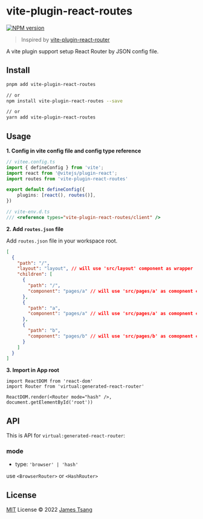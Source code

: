 # vite-plugin-react-routes

[![NPM version](https://img.shields.io/npm/v/vite-plugin-react-routes?color=a1b858&label=)](https://www.npmjs.com/package/vite-plugin-react-routes)


> Inspired by [vite-plugin-react-router](https://github.com/morelearn1990/vite-plugin-react-router)

A vite plugin support setup React Router by JSON config file.

## Install

```bash
pnpm add vite-plugin-react-routes

// or
npm install vite-plugin-react-routes --save

// or
yarn add vite-plugin-react-routes
```

## Usage

**1. Config in vite config file and config type reference**


```ts
// vitee.config.ts
import { defineConfig } from 'vite';
import react from '@vitejs/plugin-react';
import routes from 'vite-plugin-react-routes'

export default defineConfig({
    plugins: [react(), routes()],
})
```

```ts
// vite-env.d.ts
/// <reference types="vite-plugin-react-routes/client" />
```

**2. Add `routes.json` file**

Add `routes.json` file in your workspace root.

```json
[
  {
    "path": "/",
    "layout": "layout", // will use 'src/layout' component as wrapper
    "children": [
      {
        "path": "/",
        "component": "pages/a" // will use 'src/pages/a' as comopnent corresponding to path '/'
      },
      {
        "path": "a",
        "component": "pages/a" // will use 'src/pages/a' as comopnent corresponding to path '/a'
      },
      {
        "path": "b",
        "component": "pages/b" // will use 'src/pages/b' as comopnent corresponding to path '/b'
      }
    ]
  }
]
```

**3. Import in App root**

```tsx
import ReactDOM from 'react-dom'
import Router from 'virtual:generated-react-router'

ReactDOM.render(<Router mode="hash" />, document.getElementById('root'))
```

## API

This is API for `virtual:generated-react-router`:

### mode

* type: `'browser' | 'hash'`

use `<BrowserRouter>` or `<HashRouter>`

## License

[MIT](./LICENSE) License © 2022 [James Tsang](https://github.com/jtsang4)
